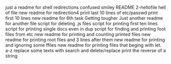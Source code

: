 just a readme for shell redirections
confused smiley README
2-hellofile
hell of file
new readme for redirection4
print last 10 lines of etc/passwd
print first 10 lines
new readme for 6th task
Getting tougher
Just another readme for another file
script for deleting .js files
script for printing first ten lines
script for printing single docs even in dup
script for finding and printing foot files from etc
new readme for printing and counting printed files
new readme for printing root files and 3 lines after them
new readme for printing and ignoring some ffiles
new readme for printing files that beging with let. a-z
replace some texts with
search and delete/replace
print the reverse of a string
